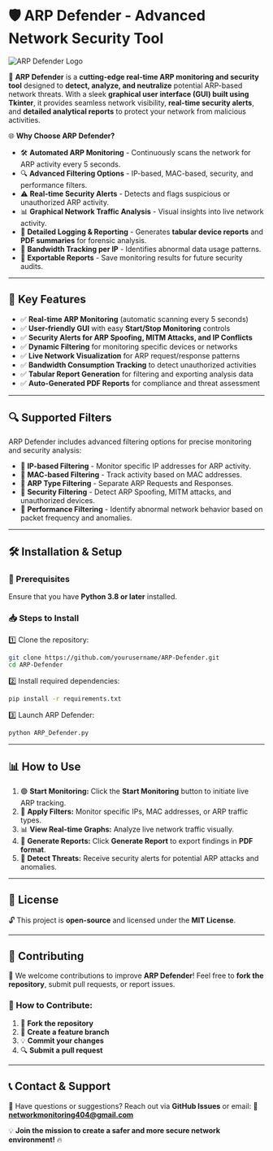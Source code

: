 # 🛡️ ARP Defender - Advanced Network Security Tool

![ARP Defender Logo](GUI_Assets/logo.png)

🚀 **ARP Defender** is a **cutting-edge real-time ARP monitoring and security tool** designed to **detect, analyze, and neutralize** potential ARP-based network threats. With a sleek **graphical user interface (GUI) built using Tkinter**, it provides seamless network visibility, **real-time security alerts**, and **detailed analytical reports** to protect your network from malicious activities.

🌐 **Why Choose ARP Defender?**
- 🛠 **Automated ARP Monitoring** - Continuously scans the network for ARP activity every 5 seconds.
- 🔍 **Advanced Filtering Options** - IP-based, MAC-based, security, and performance filters.
- ⚠️ **Real-time Security Alerts** - Detects and flags suspicious or unauthorized ARP activity.
- 📊 **Graphical Network Traffic Analysis** - Visual insights into live network activity.
- 📜 **Detailed Logging & Reporting** - Generates **tabular device reports** and **PDF summaries** for forensic analysis.
- 📡 **Bandwidth Tracking per IP** - Identifies abnormal data usage patterns.
- 📂 **Exportable Reports** - Save monitoring results for future security audits.

---

## 🚀 Key Features
- ✅ **Real-time ARP Monitoring** (automatic scanning every 5 seconds)
- ✅ **User-friendly GUI** with easy **Start/Stop Monitoring** controls
- ✅ **Security Alerts for ARP Spoofing, MITM Attacks, and IP Conflicts**
- ✅ **Dynamic Filtering** for monitoring specific devices or networks
- ✅ **Live Network Visualization** for ARP request/response patterns
- ✅ **Bandwidth Consumption Tracking** to detect unauthorized activities
- ✅ **Tabular Report Generation** for filtering and exporting analysis data
- ✅ **Auto-Generated PDF Reports** for compliance and threat assessment

---

## 🔍 Supported Filters
ARP Defender includes advanced filtering options for precise monitoring and security analysis:
- 🔹 **IP-based Filtering** - Monitor specific IP addresses for ARP activity.
- 🔹 **MAC-based Filtering** - Track activity based on MAC addresses.
- 🔹 **ARP Type Filtering** - Separate ARP Requests and Responses.
- 🔹 **Security Filtering** - Detect ARP Spoofing, MITM attacks, and unauthorized devices.
- 🔹 **Performance Filtering** - Identify abnormal network behavior based on packet frequency and anomalies.

---

## 🛠 Installation & Setup

### 📌 Prerequisites
Ensure that you have **Python 3.8 or later** installed.

### 📥 Steps to Install
1️⃣ Clone the repository:
   ```sh
   git clone https://github.com/yourusername/ARP-Defender.git
   cd ARP-Defender
   ```
2️⃣ Install required dependencies:
   ```sh
   pip install -r requirements.txt
   ```
3️⃣ Launch ARP Defender:
   ```sh
   python ARP_Defender.py
   ```

---

## 📊 How to Use
1. 🟢 **Start Monitoring:** Click the **Start Monitoring** button to initiate live ARP tracking.
2. 🎯 **Apply Filters:** Monitor specific IPs, MAC addresses, or ARP traffic types.
3. 📊 **View Real-time Graphs:** Analyze live network traffic visually.
4. 📂 **Generate Reports:** Click **Generate Report** to export findings in **PDF format**.
5. 🚨 **Detect Threats:** Receive security alerts for potential ARP attacks and anomalies.


---

## 📜 License
🔓 This project is **open-source** and licensed under the **MIT License**.

---

## 🤝 Contributing
🚀 We welcome contributions to improve **ARP Defender**! Feel free to **fork the repository**, submit pull requests, or report issues.

### 🔧 How to Contribute:
1. 📌 **Fork the repository**
2. 🔀 **Create a feature branch**
3. 💡 **Commit your changes**
4. 🔍 **Submit a pull request**

---

## 📞 Contact & Support
📩 Have questions or suggestions? Reach out via **GitHub Issues** or email: 📧 **networkmonitoring404@gmail.com**

💡 **Join the mission to create a safer and more secure network environment!** 🔥

